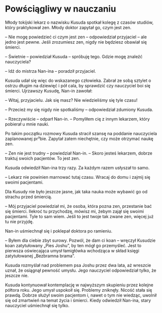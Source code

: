 # Powściągliwy w nauczaniu

Młody tokijski lekarz o nazwisku Kusuda spotkał kolegę z czasów studiów, który praktykował zen. Młody doktor zapytał go, czym jest zen.

– Nie mogę powiedzieć ci czym jest zen – odpowiedział przyjaciel – ale jedno jest pewne. Jeśli zrozumiesz zen, nigdy nie będziesz obawiał się śmierci.

– Świetnie – powiedział Kusuda – spróbuję tego. Gdzie mogę znaleźć nauczyciela?

– Idź do mistrza Nan-ina – poradził przyjaciel.

Kusuda udał się więc do wskazanego człowieka. Zabrał ze sobą sztylet o ostrzu długim na dziewięć i pół cala, by sprawdzić czy nauczyciel boi się śmierci. Ujrzawszy Kusudę, Nan-in zawołał:

– Witaj, przyjacielu. Jak się masz? Nie wiedzieliśmy się tyle czasu!

– Przecież my się nigdy nie spotkaliśmy – odpowiedział zdumiony Kusuda.

– Rzeczywiście – odparł Nan-in. – Pomyliłem cię z innym lekarzem, który pobierał u mnie nauki.

Po takim początku rozmowy Kusuda stracił szansę na poddanie nauczyciela zaplanowanej pr³bie. Zapytał zatem niechętnie, czy może otrzymać naukę zen.

– Zen nie jest trudny – powiedział Nan-in. – Skoro jesteś lekarzem, dobrze traktuj swoich pacjentów. To jest zen.

Kusuda odwiedził Nan-ina trzy razy. Za każdym razem usłyszał to samo.

– Lekarz nie powinien marnować tutaj czasu. Wracaj do domu i zajmij się swoimi pacjentami.

Dla Kusudy nie było jeszcze jasne, jak taka nauka może wybawić go od strachu przed śmiercią.

– Mój przyjaciel powiedział mi, że osoba, która pozna zen, przestanie bać się śmierci. Ilekroć tu przychodzę, mówisz mi, żebym zajął się swoimi pacjentami. Tyle to sam wiem. Jeśli to jest twoje tak zwane zen, więcej już tu nie przyjdę.

Nan-in uśmiechnął się i poklepał doktora po ramieniu.

– Byłem dla ciebie zbyt surowy. Pozwól, że dam ci koan – wręczył Kusudzie koan zatytułowany „Pies Joshu”, by ten mógł go przemyśleć. Jest to pierwsza oświecająca umysł łamigłówka wchodząca w skład księgi zatytułowanej „Bezbramna brama”.

Kusuda rozmyślał nad problemem psa Joshu przez dwa lata, aż wreszcie uznał, że osiągnął pewność umysłu. Jego nauczyciel odpowiedział tylko, że jeszcze nie.

Kusuda kontynuował kontemplację w najwyższym skupieniu przez kolejne półtora roku. Jego umysł uspokoił się. Problemy zniknęły. Nicość stała się prawdą. Dobrze służył swoim pacjentom i, nawet o tym nie wiedząc, uwolnił się od zmartwień na temat życia i śmierci.
Kiedy odwiedził Nan-ina, stary nauczyciel uśmiechnął się tylko.

